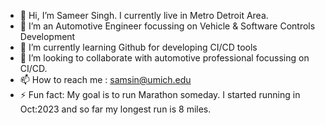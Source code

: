 - 👋 Hi, I’m Sameer Singh. I currently live in Metro Detroit Area.
- 👀 I’m an Automotive Engineer focussing on Vehicle & Software Controls Development
- 🌱 I’m currently learning Github for developing CI/CD tools
- 💞️ I’m looking to collaborate with automotive professional focussing on CI/CD.
- 📫 How to reach me : samsin@umich.edu
- ⚡ Fun fact: My goal is to run Marathon someday. I started running in Oct:2023 and so far my longest run is 8 miles.

<!---
SameerSingh15th/SameerSingh15th is a ✨ special ✨ repository because its `README.md` (this file) appears on your GitHub profile.
You can click the Preview link to take a look at your changes.
--->
